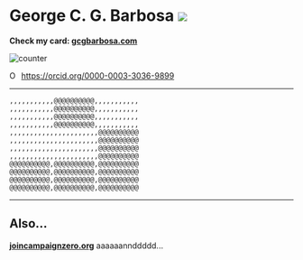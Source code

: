 # George C. G. Barbosa ![](https://pronoun.cyou/x/y?subject=He&object=Him&height=20)
**Check my card: [gcgbarbosa.com](https://gcgbarbosa.com)**

![counter](https://enf9nb5unhhb3i4.m.pipedream.net)

<div itemscope itemtype="https://schema.org/Person"><a itemprop="sameAs" content="https://orcid.org/0000-0003-3036-9899" href="https://orcid.org/0000-0003-3036-9899" target="orcid.widget" rel="me noopener noreferrer" style="vertical-align:top;"><img src="https://orcid.org/sites/default/files/images/orcid_16x16.png" style="width:1em;margin-right:.5em;" alt="ORCID iD icon">https://orcid.org/0000-0003-3036-9899</a></div>

---

```
,,,,,,,,,,,@@@@@@@@@@,,,,,,,,,,,
,,,,,,,,,,,@@@@@@@@@@,,,,,,,,,,,
,,,,,,,,,,,@@@@@@@@@@,,,,,,,,,,,
,,,,,,,,,,,@@@@@@@@@@,,,,,,,,,,,
,,,,,,,,,,,,,,,,,,,,,,@@@@@@@@@@
,,,,,,,,,,,,,,,,,,,,,,@@@@@@@@@@
,,,,,,,,,,,,,,,,,,,,,,@@@@@@@@@@
,,,,,,,,,,,,,,,,,,,,,,@@@@@@@@@@
@@@@@@@@@@,@@@@@@@@@@,@@@@@@@@@@
@@@@@@@@@@,@@@@@@@@@@,@@@@@@@@@@
@@@@@@@@@@,@@@@@@@@@@,@@@@@@@@@@
@@@@@@@@@@,@@@@@@@@@@,@@@@@@@@@@
```

---

## Also...

**[joincampaignzero.org](https://joincampaignzero.org)** aaaaaannddddd...



